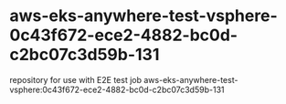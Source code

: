 # aws-eks-anywhere-test-vsphere-0c43f672-ece2-4882-bc0d-c2bc07c3d59b-131
repository for use with E2E test job aws-eks-anywhere-test-vsphere:0c43f672-ece2-4882-bc0d-c2bc07c3d59b-131
